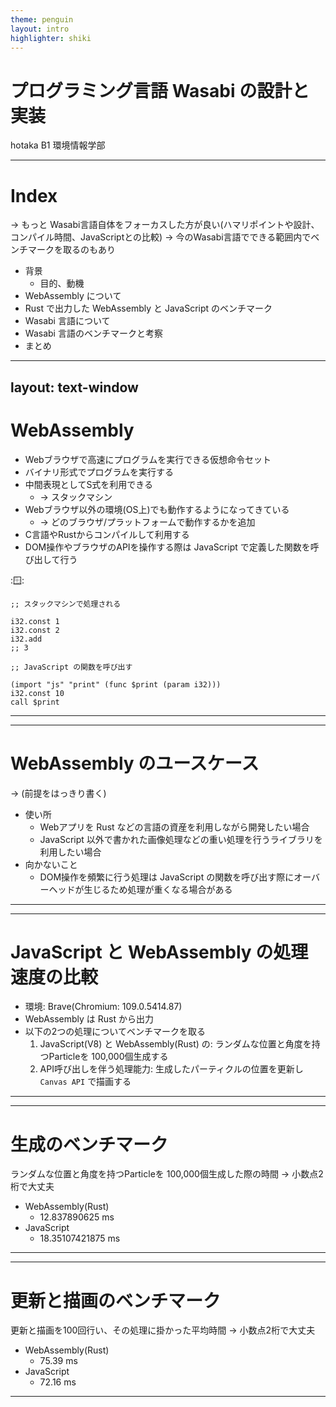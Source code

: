 ```yaml
---
theme: penguin
layout: intro
highlighter: shiki
---
```


# プログラミング言語 Wasabi の設計と実装

hotaka B1 環境情報学部

---

# Index

→ もっと Wasabi言語自体をフォーカスした方が良い(ハマリポイントや設計、コンパイル時間、JavaScriptとの比較)
→ 今のWasabi言語でできる範囲内でベンチマークを取るのもあり

- 背景
  - 目的、動機
- WebAssembly について
- Rust で出力した WebAssembly と JavaScript のベンチマーク
- Wasabi 言語について
- Wasabi 言語のベンチマークと考察
- まとめ

---
layout: text-window
---

# WebAssembly

- Webブラウザで高速にプログラムを実行できる仮想命令セット
- バイナリ形式でプログラムを実行する
- 中間表現としてS式を利用できる
  - → スタックマシン
- Webブラウザ以外の環境(OS上)でも動作するようになってきている
  - → どのブラウザ/プラットフォームで動作するかを追加
- C言語やRustからコンパイルして利用する
- DOM操作やブラウザのAPIを操作する際は JavaScript で定義した関数を呼び出して行う

::window::

```
;; スタックマシンで処理される

i32.const 1
i32.const 2
i32.add
;; 3

;; JavaScript の関数を呼び出す

(import "js" "print" (func $print (param i32)))
i32.const 10
call $print
```

---
---

# WebAssembly のユースケース

→ (前提をはっきり書く)

- 使い所
  - Webアプリを Rust などの言語の資産を利用しながら開発したい場合
  - JavaScript 以外で書かれた画像処理などの重い処理を行うライブラリを利用したい場合
- 向かないこと
  - DOM操作を頻繁に行う処理は JavaScript の関数を呼び出す際にオーバーヘッドが生じるため処理が重くなる場合がある

---
---

# JavaScript と WebAssembly の処理速度の比較

- 環境: Brave(Chromium: 109.0.5414.87)
- WebAssembly は Rust から出力
- 以下の2つの処理についてベンチマークを取る
  1. JavaScript(V8) と WebAssembly(Rust) の: ランダムな位置と角度を持つParticleを 100,000個生成する
  2. API呼び出しを伴う処理能力: 生成したパーティクルの位置を更新し `Canvas API` で描画する

---
---

# 生成のベンチマーク

ランダムな位置と角度を持つParticleを 100,000個生成した際の時間
→ 小数点2桁で大丈夫

- WebAssembly(Rust)
  - 12.837890625 ms
- JavaScript
  - 18.35107421875 ms

---
---

# 更新と描画のベンチマーク

更新と描画を100回行い、その処理に掛かった平均時間
→ 小数点2桁で大丈夫

- WebAssembly(Rust)
  - 75.39 ms
- JavaScript
  - 72.16 ms

---


